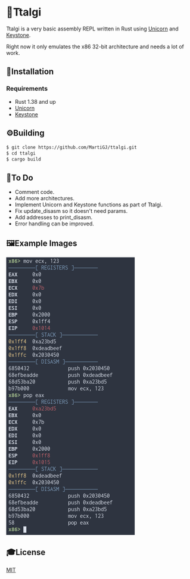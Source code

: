 # 🍓Ttalgi
Ttalgi is a very basic assembly REPL written in Rust using [Unicorn](https://www.unicorn-engine.org/) and [Keystone](http://www.keystone-engine.org/).

Right now it only emulates the x86 32-bit architecture and needs a lot of work.

## 💾Installation

### Requirements

- Rust 1.38 and up
- [Unicorn](https://www.unicorn-engine.org/)
- [Keystone](http://www.keystone-engine.org/)


## ⚙️Building

```
$ git clone https://github.com/MartiGJ/ttalgi.git
$ cd ttalgi
$ cargo build
```

## 📝To Do

- Comment code.
- Add more architectures.
- Implement Unicorn and Keystone functions as part of Ttalgi.
- Fix update_disasm so it doesn't need params.
- Add addresses to print_disasm.
- Error handling can be improved.

## 🖼️Example Images

![](images/example.png)

## 🎓License

[MIT](LICENSE)

